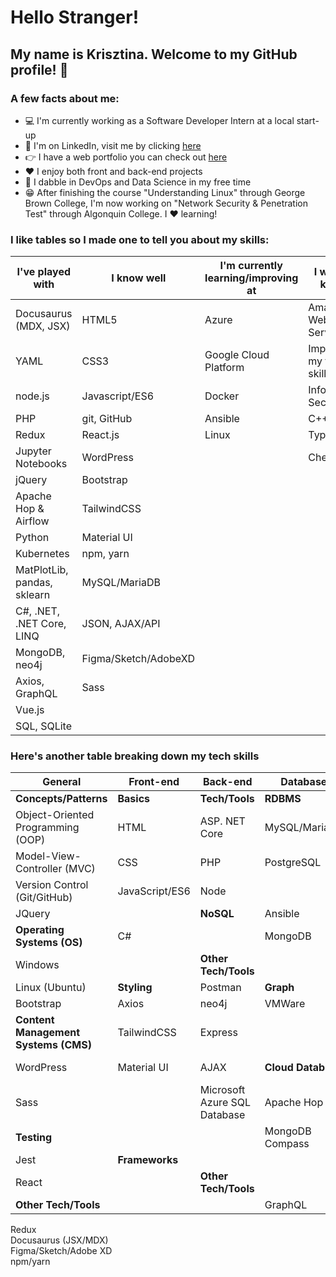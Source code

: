 # Hello Stranger!

## My name is Krisztina. Welcome to my GitHub profile! :wave:


### A few facts about me:
- :computer: I'm currently working as a Software Developer Intern at a local start-up 
- :briefcase: I'm on LinkedIn, visit me by clicking [here](https://www.linkedin.com/in/krisztinapap/)
- :point_right: I have a web portfolio you can check out [here](https://www.kriszdev.com/)
- :heart: I enjoy both front and back-end projects
- :brain: I dabble in DevOps and Data Science in my free time
- :grin: After finishing the course "Understanding Linux" through George Brown College, I'm now working on "Network Security & Penetration Test" through Algonquin College. I :heart: learning!


### I like tables so I made one to tell you about my skills:

I've played with | I know well | I'm currently learning/improving at | I want to know!
---------------- | ------ | ----------------------- | --------------
Docusaurus (MDX, JSX) | HTML5 | Azure | Amazon Web Services
YAML | CSS3 | Google Cloud Platform | Improve my testing skills
node.js | Javascript/ES6 | Docker | Information Security
PHP | git, GitHub | Ansible | C++
Redux | React.js | Linux | TypeScript
Jupyter Notebooks | WordPress |  | Chef
jQuery | Bootstrap | | 
Apache Hop & Airflow | TailwindCSS | | 
Python | Material UI | |
Kubernetes | npm, yarn | | 
MatPlotLib, pandas, sklearn | MySQL/MariaDB | 
C#, .NET, .NET Core, LINQ | JSON, AJAX/API 
MongoDB, neo4j | Figma/Sketch/AdobeXD
Axios, GraphQL | Sass
Vue.js | 
SQL, SQLite |

### Here's another table breaking down my tech skills

General | Front-end | Back-end | Database | DevOps                 
------- | --------- | -------- | -------- | ------
**Concepts/Patterns** | **Basics** | **Tech/Tools** | **RDBMS** | **Infrastructure**     
Object-Oriented Programming (OOP) | HTML | ASP. NET Core | MySQL/MariaDB | Microsoft Azure      
Model-View-Controller (MVC) | CSS | PHP | PostgreSQL |               
Version Control (Git/GitHub) | JavaScript/ES6 | Node | | **Automation**         
| JQuery |  | **NoSQL** | Ansible              
**Operating Systems (OS)** | C# |  | MongoDB                        
Windows |  | **Other Tech/Tools** |  | **Virtualization**     
Linux (Ubuntu) | **Styling** | Postman | **Graph**  | VirtualBox           
| Bootstrap | Axios | neo4j | VMWare               
**Content Management Systems (CMS)** | TailwindCSS | Express                         
WordPress | Material UI | AJAX | **Cloud Databses** | **Workflow Management**
| Sass |  | Microsoft Azure SQL Database | Apache Hop           
**Testing** |  |  | MongoDB Compass | Apache Airflow       
Jest | **Frameworks**                       
| React |  | **Other Tech/Tools**                        
**Other Tech/Tools** |  |  | GraphQL                          
Redux                      
Docusaurus (JSX/MDX)                     
Figma/Sketch/Adobe XD                      
npm/yarn                    
